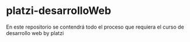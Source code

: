 # platzi-desarrolloWeb
En este repositorio se contendrá todo el proceso que requiera el curso de desarrollo web by platzi
